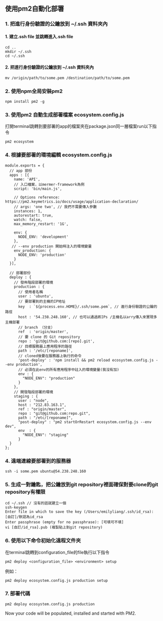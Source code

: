 ## 使用pm2自動化部署

### 1. 把進行身份驗證的公鑰放到 ~/.ssh 資料夾內
#### 1. 建立.ssh file 並跳轉進入.ssh file
```
cd ..
mkdir ~/.ssh
cd ~/.ssh
``` 
#### 2. 把進行身份驗證的公鑰放到 ~/.ssh 資料夾內
```
mv /origin/path/to/some.pem /destination/path/to/some.pem
```

### 2. 使用npm全局安裝pm2

```
npm install pm2 -g
```

### 3. 使用pm2 自動生成部署檔案 ecosystem.config.js

打開terminal跳轉到要部署的app的檔案夾在package.json同一層檔案run以下指令
```
pm2 ecosystem
```

### 4. 根據要部署的環境編輯 ecosystem.config.js

```
module.exports = {
  // app 部份
  apps : [{
    name: 'API',
    // 入口檔案，以mermer-framework為例
    script: 'bin/main.js', 

    // Options reference: https://pm2.keymetrics.io/docs/usage/application-declaration/
    // args: 'one two', // 我們不需要傳入參數
    instances: 1,
    autorestart: true,
    watch: false,
    max_memory_restart: '1G',

    env: {
      NODE_ENV: 'development'
    },
   // --env production 開始時注入的環境變量
    env_production: {
      NODE_ENV: 'production'
    }
  }],

  // 部署部份
  deploy : {
    // 發佈階段部署的環境
    production : {
      // 使用者名稱
      user : 'ubuntu',
      // 要部署到的主機的IP地址
      key  : `${process.env.HOME}/.ssh/some.pem`, // 進行身份驗證的公鑰的路徑
      host : '54.238.248.160', // 也可以通過將IPs /主機名以arry傳入來實現多主機部署
      // branch （分支）
      ref  : 'origin/master',
      // 要 clone 的 Git repository
      repo : 'git@github.com:[repo].git',
      // 目標服務器上應用程序的路徑
      path : '/etc/[reponame]',
      // cloned後要在服務器上執行的命令
      'post-deploy' : 'npm install && pm2 reload ecosystem.config.js --env production',
      // 必須在此env的所有應用程序中註入的環境變量(我沒有加)
      env : {
        "NODE_ENV": "production"
      }
    },
    // 開發階段部署的環境
    staging : {
      user : "node",
      host : "212.83.163.1",
      ref : "origin/master",
      repo : "git@github.com:repo.git",
      path : "/etc/[reponame]",
      "post-deploy" : "pm2 startOrRestart ecosystem.config.js --env dev",
      env  : {
        "NODE_ENV": "staging"
      }
  }
};
```
### 4. 遠端連線要部署到的服務器
```
ssh -i some.pem ubuntu@54.238.248.160
```
### 5. 生成一對鑰匙，把公鑰放到git repository裡面確保對要clone的git repository有權限
```
cd ~/.ssh // 沒有的話就建立一個
ssh-keygen
Enter file in which to save the key (/Users/emilyliang/.ssh/id_rsa): [自訂]/默認為id_rsa
Enter passphrase (empty for no passphrase): [可填可不填]
vi [自訂/id_rsa].pub (複製貼上到git repository)
```
### 6. 使用以下命令初始化遠程文件夾
在terminal跳轉到configuration_file的file執行以下指令
```
pm2 deploy <configuration_file> <environment> setup
```
例如：
```
pm2 deploy ecosystem.config.js production setup
```

### 7. 部署代碼
```
pm2 deploy ecosystem.config.js production
```

Now your code will be populated, installed and started with PM2.
